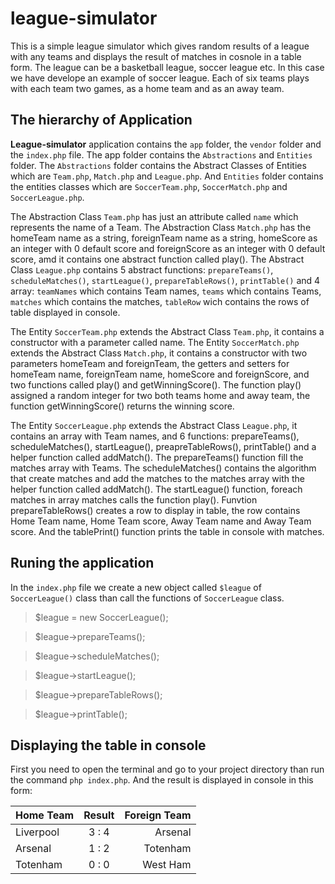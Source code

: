 # league-simulator

This is a simple league simulator which gives random results of a league with any teams and displays the result of matches in cosnole in a table form. The league can be a basketball league, soccer league etc. In this case we have develope an example of soccer league. Each of six teams plays with each team two games, as a home team and as an away team.

## The hierarchy of Application

**League-simulator** application contains the `app` folder, the `vendor` folder and the `index.php` file. The app folder contains the `Abstractions` and `Entities` folder. The `Abstractions` folder contains the Abstract Classes of Entities which are `Team.php`, `Match.php` and `League.php`. And `Entities` folder contains the entities classes which are `SoccerTeam.php`, `SoccerMatch.php` and `SoccerLeague.php`.

The Abstraction Class `Team.php` has just an attribute called `name` which represents the name of a Team. The Abstraction Class `Match.php` has the homeTeam name as a string, foreignTeam name as a string, homeScore as an integer with 0 default score and foreignScore as an integer with 0 default score, amd it contains one abstract function called play(). The Abstract Class `League.php` contains 5 abstract functions: `prepareTeams()`, `scheduleMatches()`, `startLeague()`, `prepareTableRows()`, `printTable()`  and 4 array: `teamNames` which contains Team names, `teams` which contains Teams, `matches` which contains the matches, `tableRow` wich contains the rows of table displayed in console.

The Entity `SoccerTeam.php` extends the Abstract Class `Team.php`, it contains a constructor with a parameter called name.
The Entity `SoccerMatch.php` extends the Abstract Class `Match.php`, it contains a constructor with two parameters homeTeam and foreignTeam, the getters and setters for homeTeam name, foreignTeam name, homeScore and foreignScore, and two functions called play() and getWinningScore(). The function play() assigned a random integer for two both teams home and away team, the function getWinningScore() returns the winning score.

The Entity `SoccerLeague.php` extends the Abstract Class `League.php`, it contains an array with Team names, and 6 functions: prepareTeams(), scheduleMatches(), startLeague(), preapreTableRows(), printTable() and a helper function called addMatch(). The prepareTeams() function fill the matches array with Teams. The scheduleMatches() contains the algorithm that create matches and add the matches to the matches array with the helper function called addMatch(). The startLeague() function, foreach matches in array matches calls the function play(). Funvtion prepareTableRows() creates a row to display in table, the row contains Home Team name, Home Team score, Away Team name and Away Team score. And the tablePrint() function prints the table in console with matches.

## Runing the application

In the `index.php` file we create a new object called `$league` of `SoccerLeague()` class than call the functions of `SoccerLeague` class. 
> $league = new SoccerLeague();

> $league->prepareTeams();

> $league->scheduleMatches();

> $league->startLeague();

> $league->prepareTableRows();

> $league->printTable();


## Displaying the table in console

First you need to open the terminal and go to your project directory than run the command `php index.php`. And the result is displayed in console in this form:

| Home Team     | Result | Foreign Team  |
| ------------- |:------:| -------------:|
| Liverpool     | 3 : 4  | Arsenal       |
| Arsenal       | 1 : 2  | Totenham      |
| Totenham      | 0 : 0  | West Ham      |



